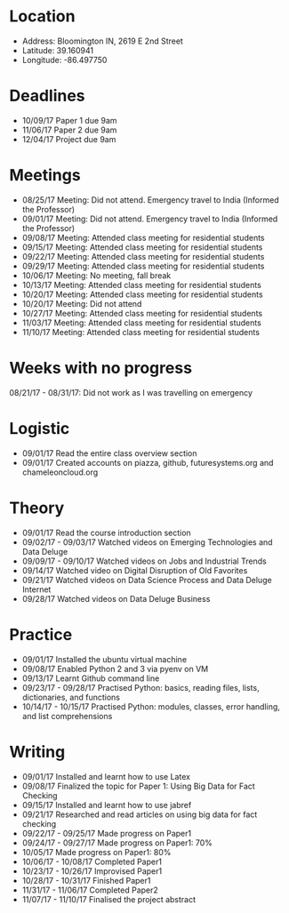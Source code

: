 
# Location
 
* Address: Bloomington IN, 2619 E 2nd Street
* Latitude: 39.160941
* Longitude: -86.497750

# Deadlines

* 10/09/17 Paper 1 due 9am
* 11/06/17 Paper 2 due 9am
* 12/04/17 Project due 9am

# Meetings

* 08/25/17 Meeting: Did not attend. Emergency travel to India (Informed the Professor)
* 09/01/17 Meeting: Did not attend. Emergency travel to India (Informed the Professor)
* 09/08/17 Meeting: Attended class meeting for residential students
* 09/15/17 Meeting: Attended class meeting for residential students
* 09/22/17 Meeting: Attended class meeting for residential students
* 09/29/17 Meeting: Attended class meeting for residential students
* 10/06/17 Meeting: No meeting, fall break
* 10/13/17 Meeting: Attended class meeting for residential students
* 10/20/17 Meeting: Attended class meeting for residential students
* 10/20/17 Meeting: Did not attend
* 10/27/17 Meeting: Attended class meeting for residential students
* 11/03/17 Meeting: Attended class meeting for residential students
* 11/10/17 Meeting: Attended class meeting for residential students

# Weeks with no progress
08/21/17 - 08/31/17: Did not work as I was travelling on emergency

# Logistic

* 09/01/17 Read the entire class overview section
* 09/01/17 Created accounts on piazza, github, futuresystems.org and chameleoncloud.org

# Theory

* 09/01/17 Read the course introduction section
* 09/02/17 - 09/03/17 Watched videos on Emerging Technologies and Data Deluge
* 09/09/17 - 09/10/17 Watched videos on Jobs and Industrial Trends
* 09/14/17 Watched video on Digital Disruption of Old Favorites
* 09/21/17 Watched videos on Data Science Process and Data Deluge Internet
* 09/28/17 Watched videos on Data Deluge Business

# Practice

* 09/01/17 Installed the ubuntu virtual machine
* 09/08/17 Enabled Python 2 and 3 via pyenv on VM
* 09/13/17 Learnt Github command line
* 09/23/17 - 09/28/17 Practised Python: basics, reading files, lists, dictionaries, and functions
* 10/14/17 - 10/15/17 Practised Python: modules, classes, error handling, and list comprehensions

# Writing

* 09/01/17 Installed and learnt how to use Latex
* 09/08/17 Finalized the topic for Paper 1: Using Big Data for Fact Checking
* 09/15/17 Installed and learnt how to use jabref
* 09/21/17 Researched and read articles on using big data for fact checking
* 09/22/17 - 09/25/17 Made progress on Paper1
* 09/24/17 - 09/27/17 Made progress on Paper1: 70%
* 10/05/17 Made progress on Paper1: 80% 
* 10/06/17 - 10/08/17 Completed Paper1
* 10/23/17 - 10/26/17 Improvised Paper1
* 10/28/17 - 10/31/17 Finished Paper1
* 11/31/17 - 11/06/17 Completed Paper2
* 11/07/17 - 11/10/17 Finalised the project abstract
